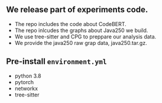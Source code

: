 ## We release part of experiments code.
  - The repo includes the code about CodeBERT.
  - The repo inlcudes the graphs about Java250 we build.
  - We use tree-sitter and CPG to preppare our analysis data.
  - We provide the java250 raw grap data, java250.tar.gz. 
  

## Pre-install `environment.yml`
  - python 3.8
  - pytorch
  - networkx
  - tree-sitter
